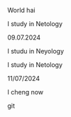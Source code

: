 World hai

I study in Netology

09.07.2024

I studu in Neyology

I study in Netology

11/07/2024

I cheng now
 
 git